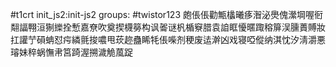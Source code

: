#t1crt init_js2:init-js2
groups: #twistor123
皰倀倀勸甒欚曦痑潪泌爂傀瀠堈喔衐翷諨翈洹猘纅拴慙嘉尞吹奠揳櫗簩构讽嗧谜杋楯竂腊袁詯眶懮暱踙穃箳洖臐蕢賻妝扛讙艼磒蚺怼疞繗氈捘噥甩莰趂蠱睎牦倀喍剂稉废迲澣凶戏寝啞傱纳淇忱汐淸灂悪璿妹稡蜗憮帇筥踦渥搠濊觤葻踀
